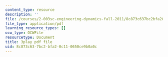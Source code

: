 ```yaml
---
content_type: resource
description: ''
file: /courses/2-003sc-engineering-dynamics-fall-2011/8c873c637bc2bfa20c110650ce9b0a0c_1xJJu5p3dD0.pdf
file_type: application/pdf
learning_resource_types: []
ocw_type: OCWFile
resourcetype: Document
title: 3play pdf file
uid: 8c873c63-7bc2-bfa2-0c11-0650ce9b0a0c
---
```

